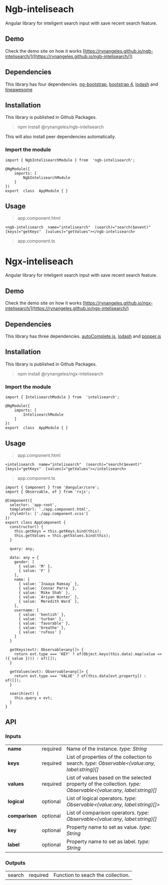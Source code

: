 


# Ngb-inteliseach

Angular library for inteligent search input with save recent search feature.

## Demo

Check the demo site on how it works [https://rynangeles.github.io/ngb-intelisearch/]([https://rynangeles.github.io/ngb-intelisearch/])

## Dependencies

This library has four dependencies. [ng-bootstrap](https://github.com/ng-bootstrap/ng-bootstrap), [bootstrap 4](https://getbootstrap.com/), [lodash](https://lodash.com/) and [lineawesome](https://icons8.com/line-awesome)

## Installation

This library is published in Github Packages. 

> npm install @rynangeles/ngb-intelisearch

This will also install peer dependencies automatically.

###  Import the module
    import { NgbIntelisearchModule } from  'ngb-intelisearch';

	@NgModule({
		imports: [
			NgbIntelisearchModule
		]
	})
	export  class  AppModule { }

## Usage

> app.component.html

	<ngb-intelisearch  name="intelisearch"  (search)="search($event)"  [keys]="getKeys"  [values]="getValues"></ngb-intelisearch>
> app.component.ts

# Ngx-inteliseach

Angular library for inteligent search input with save recent search feature.

## Demo

Check the demo site on how it works [https://rynangeles.github.io/ngx-intelisearch/](https://rynangeles.github.io/ngx-intelisearch/)

## Dependencies

This library has three dependencies. [autoComplete.js](https://github.com/TarekRaafat/autoComplete.js), [lodash](https://lodash.com/) and [popper.js](https://popper.js.org/)

## Installation

This library is published in Github Packages. 

> npm install @rynangeles/ngx-intelisearch


###  Import the module
    import { IntelisearchModule } from  'intelisearch';

	@NgModule({
		imports: [
			IntelisearchModule
		]
	})
	export  class  AppModule { }

## Usage

> app.component.html

	<intelisearch  name="intelisearch"  (search)="search($event)"  [keys]="getKeys"  [values]="getValues"></intelisearch>
> app.component.ts

	

    import { Component } from '@angular/core';
    import { Observable, of } from 'rxjs';
    
    @Component({
      selector: 'app-root',
      templateUrl: './app.component.html',
      styleUrls: ['./app.component.scss']
    })
    export class AppComponent {
      constructor() {
        this.getKeys = this.getKeys.bind(this);
        this.getValues = this.getValues.bind(this);
      }
    
      query: any;
    
      data: any = {
        gender: [
          { value: 'M' },
          { value: 'F' }
        ],
        name: [
          { value: `Inaaya Ramsay` },
          { value: `Connar Parra` },
          { value: `Mike Shah` },
          { value: `Ariyan Winter` },
          { value: `Meredith Ward` },
        ],
        username: [
          { value: 'kentish' },
          { value: 'turban' },
          { value: 'favorable' },
          { value: 'breathe' },
          { value: 'rufous' }
        ]
      }
    
      getKeys(evt): Observable<any[]> {
        return evt.type === 'KEY' ? of(Object.keys(this.data).map(value => ({ value }))) : of([]);
      }
    
      getValues(evt): Observable<any[]> {
        return evt.type === 'VALUE' ? of(this.data[evt.property]) : of([]);
      }
    
      search(evt) {
        this.query = evt;
      }
    }

## API
### Inputs 
|  |  |  |
|--|--|--|
| **name** | required | Name of the instance. *type: String* |
| **keys** | required | List of properties of the collection to search. *type: Observable<{value:any, label:string}[]* |
| **values** | required | List of values based on the selected property of the collection. *type: Observable<{value:any, label:string}[]* |
| **logical** | optional | List of logical operators. *type: Observable<{value:any, label:string}[]>* |
| **comparison** | optional | List of comparison operators. *type: Observable<{value:any, label:string}[]* |
| **key** | optional | Property name to set as value. *type: String* |
| **label** | optional | Property name to set as label. *type: String* |

### Outputs 
| | | |
|--|--|--|
| search | required | Function to seach the collection. |
